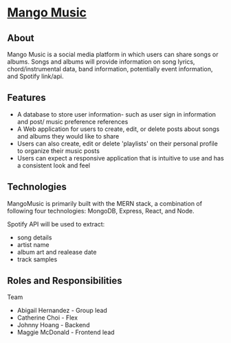 # [Mango Music](https://mango-music-fsp.herokuapp.com/#/)

## About
Mango Music is a social media platform in which users can share songs or albums. Songs and albums will provide information on song lyrics, chord/instrumental data, band information, potentially event information, and Spotify link/api.

## Features
* A database to store user information- such as user sign in information and post/ music preference references
* A Web application for users to create, edit, or delete posts about songs and albums they would like to share
* Users can also create, edit or delete 'playlists' on their personal profile to organize their music posts
* Users can expect a responsive application that is intuitive to use and has a consistent look and feel

## Technologies
MangoMusic is primarily built with the MERN stack, a combination of following four technologies: MongoDB, Express, React, and Node.

Spotify API will be used to extract:
* song details
* artist name
* album art and realease date
* track samples

## Roles and Responsibilities
Team
* Abigail Hernandez - Group lead
* Catherine Choi - Flex
* Johnny Hoang - Backend
* Maggie McDonald - Frontend lead

